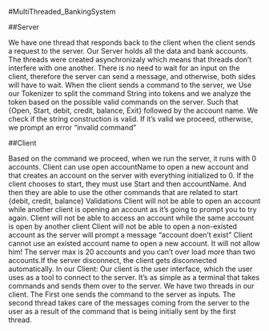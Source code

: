 #MultiThreaded_BankingSystem

##Server

We have one thread that responds back to the client when the client sends a request to the server. Our
Server holds all the data and bank accounts.
The threads were created asynchronizaly which means that threads don’t interfere with one another. There
is no need to wait for an input on the client, therefore the server can send a message, and otherwise, both
sides will have to wait.
When the client sends a command to the server, we Use our Tokenizer to split the command String into
tokens and we analyze the token based on the possible valid commands on the server. Such that {Open,
Start, debit, credit, balance, Exit} followed by the account name.
We check if the string construction is valid. If it’s valid we proceed, otherwise, we prompt an error
“invalid command”

##Client

Based on the command we proceed, when we run the server, it runs with 0 accounts. Client can use open
accountName to open a new account and that creates an account on the server with everything initialized
to 0.
If the client chooses to start, they must use Start and then accountName. And then they are able to use the
other commands that are related to start {debit, credit, balance}
Validations
Client will not be able to open an account while another client is opening an account as it’s going to
prompt you to try again.
Client will not be able to access an account while the same account is open by another client
Client will not be able to open a non-existed account as the server will prompt a message “account doen’t
exist”
Client cannot use an existed account name to open a new account. It will not allow him!
The server max is 20 accounts and you can’t over load more than two accounts.If the server disconnect, the client gets disconnected automatically.
In our Client:
Our client is the user interface, which the user uses as a tool to connect to the server. It’s as simple as a
terminal that takes commands and sends them over to the server.
We have two threads in our client. The First one sends the command to the server as inputs.
The second thread takes care of the messages coming from the server to the user as a result of the
command that is being initially sent by the first thread.

